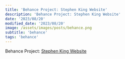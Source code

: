 ```yaml
---
title: 'Behance Project: Stephen King Website'
description: 'Behance Project: Stephen King Website'
date: '2023/08/20'
modified_date: '2023/08/20'
image: /assets/images/posts/behance.png
subtitle: 'behance'
tags: 'behance'
---
```


Behance Project: [Stephen King Website](https://www.behance.net/gallery/30880713/Stephen-King-Site)
